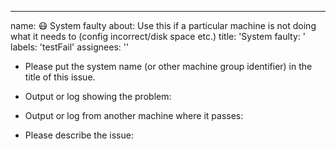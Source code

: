 ---
name: 😷 System faulty
about: Use this if a particular machine is not doing what it needs to (config incorrect/disk space etc.)
title: 'System faulty: '
labels: 'testFail'
assignees: ''

<!-- If it is not a test that is failing, feel free to remove the testFail tag -->

- Please put the system name (or other machine group identifier) in the title of this issue.

- Output or log showing the problem:

- Output or log from another machine where it passes: 

- Please describe the issue:
